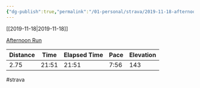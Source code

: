 ```yaml
---
{"dg-publish":true,"permalink":"/01-personal/strava/2019-11-18-afternoon-run/"}
---
```



[[2019-11-18\|2019-11-18]]

[Afternoon Run](https://www.strava.com/activities/2875066216)

| Distance | Time  | Elapsed Time | Pace | Elevation |
| -------- | ----- | ------------ | ---- | --------- |
| 2.75     | 21:51 | 21:51        | 7:56 | 143       |




#strava
